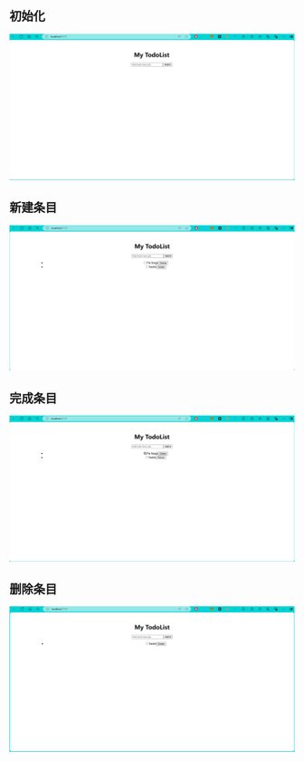 ## 初始化
![](./pic/初始化.png)

## 新建条目
![](./pic/新建条目.png)

## 完成条目
![](./pic/完成.png)

## 删除条目
![](./pic/删除.png)